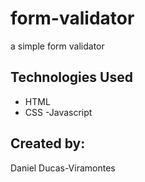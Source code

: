 # form-validator
a simple form validator


##  **Technologies Used**

- HTML
- CSS
-Javascript




##  **Created by**:



Daniel Ducas-Viramontes
